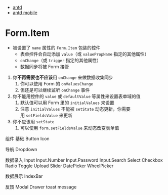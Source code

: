 - [antd](https://ant.design/index-cn)
- [antd mobile](https://mobile.ant.design/)

# Form.Item

- 被设置了 `name` 属性的 `Form.Item` 包装的控件
    - 表单控件会自动添加 `value`（或 `valuePropName` 指定的其他属性）
    - `onChange`（或 `trigger` 指定的其他属性）
    - 数据同步将被 Form 接管
1. 你**不再需要也不应该**用 `onChange` 来做数据收集同步
    1. 你可以使用 Form 的 `onValuesChange`
    2. 但还是可以继续监听 `onChange` 事件
2. 你不能用控件的 `value` 或 `defaultValue` 等属性来设置表单域的值
    1. 默认值可以用 Form 里的 `initialValues` 来设置
    2. 注意 `initialValues` 不能被 `setState` 动态更新，你需要用 `setFieldsValue` 来更新
3. 你不应该用 `setState`
    1. 可以使用 `form.setFieldsValue` 来动态改变表单值

组件
基础
Button
Icon

导航
Dropdown

数据录入
Input
Input.Number
Input.Password
Input.Search
Select
Checkbox
Radio
Toggle
Upload
Slider
DatePicker
WheelPicker

数据展示
IndexBar

反馈
Modal
Drawer
toast
message